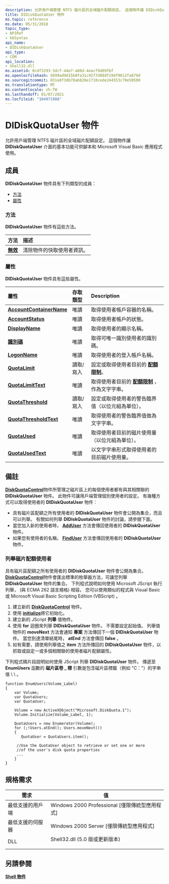 ```yaml
---
description: 允許用戶端管理 NTFS 磁片區的全域磁片配額設定。 這個物件讓 DIDiskQuotaUser 介面的基本功能可供腳本和 Microsoft Visual Basic 應用程式使用。
title: DIDiskQuotaUser 物件
ms.topic: reference
ms.date: 05/31/2018
topic_type:
- APIRef
- kbSyntax
api_name:
- DIDiskQuotaUser
api_type:
- COM
api_location:
- Shell32.dll
ms.assetid: 0cdf3293-3dcf-44e7-a80d-4eacf9d09fbf
ms.openlocfilehash: 5699ad9d15b0fa31c92f7d88df194f9012fa679d
ms.sourcegitcommit: 831e8f3db78ab820e1710cede244553c70e50500
ms.translationtype: MT
ms.contentlocale: zh-TW
ms.lasthandoff: 01/07/2021
ms.locfileid: "104971988"
---
```

# <a name="didiskquotauser-object"></a>DIDiskQuotaUser 物件

允許用戶端管理 NTFS 磁片區的全域磁片配額設定。 這個物件讓 **DIDiskQuotaUser** 介面的基本功能可供腳本和 Microsoft Visual Basic 應用程式使用。

## <a name="members"></a>成員

**DIDiskQuotaUser** 物件具有下列類型的成員：

-   [方法](#methods)
-   [屬性](#properties)

### <a name="methods"></a>方法

**DIDiskQuotaUser** 物件有這些方法。



| 方法                                           | 描述                                             |
|:-------------------------------------------------|:--------------------------------------------------------|
| [**無效**](didiskquotauser-invalidate.md) | 清除物件的快取使用者資訊。<br/> |



 

### <a name="properties"></a>屬性

**DIDiskQuotaUser** 物件具有這些屬性。



| 屬性                                                                        | 存取類型           | Description                                                                                          |
|:--------------------------------------------------------------------------------|:----------------------|:-----------------------------------------------------------------------------------------------------|
| [**AccountContainerName**](didiskquotauser-accountcontainername.md)<br/> | 唯讀<br/>  | 取得使用者帳戶容器的名稱。<br/>                                            |
| [**AccountStatus**](didiskquotauser-accountstatus.md)<br/>               | 唯讀<br/>  | 取得使用者帳戶的狀態。<br/>                                                    |
| [**DisplayName**](didiskquotauser-displayname.md)<br/>                   | 唯讀<br/>  | 取得使用者的顯示名稱。<br/>                                                             |
| [**識別碼**](didiskquotauser-id.md)<br/>                                     | 唯讀<br/>  | 取得可唯一識別使用者的識別碼。<br/>                                             |
| [**LogonName**](didiskquotauser-logonname.md)<br/>                       | 唯讀<br/>  | 取得使用者的登入帳戶名稱。<br/>                                                       |
| [**QuotaLimit**](didiskquotauser-quotalimit.md)<br/>                     | 讀取/寫入<br/> | 設定或取得使用者目前的 [**配額限制**](diskquotacontrol-object.md)。<br/>           |
| [**QuotaLimitText**](didiskquotauser-quotalimittext.md)<br/>             | 唯讀<br/>  | 取得使用者目前的 [**配額限制**](diskquotacontrol-object.md) ，作為文字字串。 <br/> |
| [**QuotaThreshold**](didiskquotauser-quotathreshold.md)<br/>             | 讀取/寫入<br/> | 設定或取得使用者的警告臨界值（以位元組為單位）。<br/>                                      |
| [**QuotaThresholdText**](didiskquotauser-quotathresholdtext.md)<br/>     | 唯讀<br/>  | 取得使用者的警告臨界值做為文字字串。<br/>                                       |
| [**QuotaUsed**](didiskquotauser-quotaused.md)<br/>                       | 唯讀<br/>  | 取得使用者目前的磁片使用量（以位元組為單位）。<br/>                                             |
| [**QuotaUsedText**](didiskquotauser-quotausedtext.md)<br/>               | 唯讀<br/>  | 以文字字串形式取得使用者的目前磁片使用量。<br/>                                      |



 

## <a name="remarks"></a>備註

[**DiskQuotaControl**](diskquotacontrol-object.md)物件所管理之磁片區上的每個使用者都有與其相關聯的 **DIDiskQuotaUser** 物件。 此物件可讓用戶端管理個別使用者的設定。 有幾種方式可以取得使用者的 **DIDiskQuotaUser** 物件：

-   具有磁片區配額之所有使用者的 **DIDiskQuotaUser** 物件會公開為集合，而且可以列舉。 有關如何列舉 **DIDiskQuotaUser** 物件的討論，請參閱下面。
-   當您加入新的使用者時， [**AddUser**](diskquotacontrol-adduser.md) 方法會傳回使用者的 **DIDiskQuotaUser** 物件。
-   如果您有使用者的名稱， [**FindUser**](diskquotacontrol-finduser.md) 方法會傳回使用者的 **DIDiskQuotaUser** 物件。

### <a name="enumerating-disk-quota-users"></a>列舉磁片配額使用者

具有磁片區配額之所有使用者的 **DIDiskQuotaUser** 物件會公開為集合。 [**DiskQuotaControl**](diskquotacontrol-object.md)物件會匯出標準的枚舉器方法，可讓您列舉 **DIDiskQuotaUser** 物件的集合。 下列程式說明如何使用 Microsoft JScript 執行列舉， (與 ECMA 262 語言規格) 相容。 您可以使用類似的程式與 Visual Basic 或 Microsoft Visual Basic Scripting Edition (VBScript) 。

1.  建立新的 [**DiskQuotaControl**](diskquotacontrol-object.md) 物件。
2.  使用 [**initialize**](diskquotacontrol-initialize.md)將它初始化。
3.  建立新的 JScript **列舉** 值物件。
4.  使用 **for** 迴圈來列舉 **DIDiskQuotaUser** 物件。 不需要設定起始值。 列舉值物件的 **moveNext** 方法會通知 **專案** 方法傳回下一個 **DIDiskQuotaUser** 物件。 當您到達清單結尾時， **atEnd** 方法會傳回 **false** 。
5.  如有需要，請使用列舉值之 **item** 方法所傳回的 **DIDiskQuotaUser** 物件，以抓取或設定一或多個相關聯的使用者磁片配額屬性。

下列程式碼片段說明如何使用 JScript 列舉 **DIDiskQuotaUser** 物件。 傳遞至 **EnumUsers** 函數的 **磁片區卷 \_ 標** 引數是包含磁片區標籤（例如 "C："）的字串值 \\ \\ 。


```
function EnumUsers(Volume_Label)
{
    var Volume;
    var QuotaUsers;
    var QuotaUser;

    Volume = new ActiveXObject("Microsoft.DiskQuota.1");
    Volume.Initialize(Volume_Label, 1);

    QuotaUsers = new Enumerator(Volume);
    for (;!Users.atEnd(); Users.moveNext())
    {
       QuotaUser = QuotaUsers.item();

     //Use the QuotaUser object to retrieve or set one or more
     //of the user's disk quota properties
     ...
    }
}
```



## <a name="requirements"></a>規格需求



| 需求 | 值 |
|-------------------------------------|---------------------------------------------------------------------------------------------------------------|
| 最低支援的用戶端<br/> | Windows 2000 Professional \[僅限傳統型應用程式\]<br/>                                                    |
| 最低支援的伺服器<br/> | Windows 2000 Server \[僅限傳統型應用程式\]<br/>                                                          |
| DLL<br/>                      | <dl> <dt>Shell32.dll (5.0 版或更新版本) </dt> </dl> |



## <a name="see-also"></a>另請參閱

<dl> <dt>

[**Shell 物件**](shell.md)
</dt> </dl>

 

 




